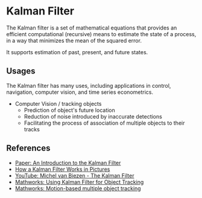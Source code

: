 # Kalman Filter

The Kalman filter is a set of mathematical equations that provides an efficient computational (recursive) means to estimate the state of a process, in a way that minimizes the mean of the squared error.

It supports estimation of past, present, and future states.

## Usages

The Kalman filter has many uses, including applications in control, navigation, computer vision, and time series econometrics.

- Computer Vision / tracking objects
  - Prediction of object's future location
  - Reduction of noise introduced by inaccurate detections
  - Facilitating the process of association of multiple objects to their tracks


## References

- [Paper: An Introduction to the Kalman Filter](http://www.cs.unc.edu/~welch/media/pdf/kalman_intro.pdf)
- [How a Kalman Filter Works in Pictures](http://www.bzarg.com/p/how-a-kalman-filter-works-in-pictures/)
- [YouTube: Michel van Biezen - The Kalman Filter](https://www.youtube.com/playlist?list=PLX2gX-ftPVXU3oUFNATxGXY90AULiqnWT)
- [Mathworks: Using Kalman Filter for Object Tracking](https://www.mathworks.com/help/vision/examples/using-kalman-filter-for-object-tracking.html)
- [Mathworks: Motion-based multiple object tracking](https://www.mathworks.com/help/vision/examples/motion-based-multiple-object-tracking.html)
